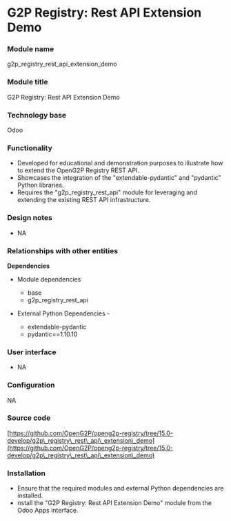 # G2P Registry: Rest API Extension Demo

### Module name

g2p\_registry\_rest\_api\_extension\_demo

### Module title

G2P Registry: Rest API Extension Demo

### Technology base

Odoo

### Functionality

* Developed for educational and demonstration purposes to illustrate how to extend the OpenG2P Registry REST API.
* Showcases the integration of the "extendable-pydantic" and "pydantic" Python libraries.
* Requires the "g2p\_registry\_rest\_api" module for leveraging and extending the existing REST API infrastructure.

### Design notes

* NA

### Relationships with other entities

**Dependencies**

*   Module dependencies

    * base
    * g2p\_registry\_rest\_api


* External Python Dependencies -
  * extendable-pydantic
  * pydantic==1.10.10

### User interface

* NA

### Configuration

NA

### Source code

[https://github.com/OpenG2P/openg2p-registry/tree/15.0-develop/g2p\_registry\_rest\_api\_extension\_demo](https://github.com/OpenG2P/openg2p-registry/tree/15.0-develop/g2p\_registry\_rest\_api\_extension\_demo)

### Installation

* Ensure that the required modules and external Python dependencies are installed.
* nstall the "G2P Registry: Rest API Extension Demo" module from the Odoo Apps interface.
